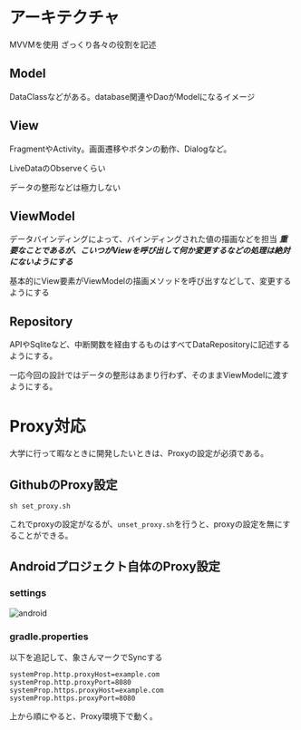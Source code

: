 

# アーキテクチャ
MVVMを使用
ざっくり各々の役割を記述

## Model
DataClassなどがある。database関連やDaoがModelになるイメージ

## View
FragmentやActivity。画面遷移やボタンの動作、Dialogなど。

LiveDataのObserveくらい

データの整形などは極力しない

## ViewModel
データバインディングによって、バインディングされた値の描画などを担当
***重要なことであるが、こいつがViewを呼び出して何か変更するなどの処理は絶対にないようにする***

基本的にView要素がViewModelの描画メソッドを呼び出すなどして、変更するようにする



## Repository
APIやSqliteなど、中断関数を経由するものはすべてDataRepositoryに記述するようにする。

一応今回の設計ではデータの整形はあまり行わず、そのままViewModelに渡すようにする。


# Proxy対応

大学に行って暇なときに開発したいときは、Proxyの設定が必須である。

## GithubのProxy設定

```
sh set_proxy.sh
```

これでproxyの設定がなるが、`unset_proxy.sh`を行うと、proxyの設定を無にすることができる。

## Androidプロジェクト自体のProxy設定

### settings
![android](https://user-images.githubusercontent.com/43840168/98783607-31150c00-243d-11eb-9338-cf3d23e3c995.png)

### gradle.properties

以下を追記して、象さんマークでSyncする
```
systemProp.http.proxyHost=example.com
systemProp.http.proxyPort=8080
systemProp.https.proxyHost=example.com
systemProp.https.proxyPort=8080
```

上から順にやると、Proxy環境下で動く。



